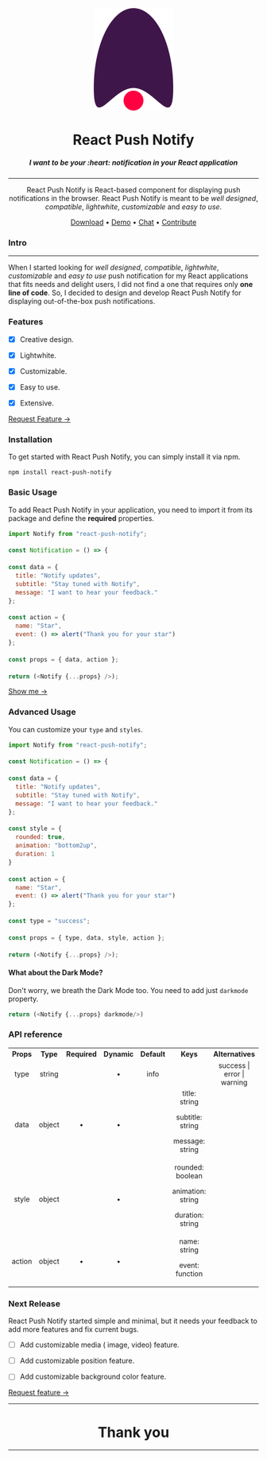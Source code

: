 <div align="center">
  <img src="Logo.svg"> 
  <h1>React Push Notify</h1>
  <h5>I want to be your :heart: notification in your React application</h5>

---

<span>React Push Notify is React-based component for displaying push notifications in the browser. React Push Notify is meant to be _well designed_, _compatible_, _lightwhite_, _customizable_ and _easy to use_.
</span>

[Download](https://www.npmjs.com/package/react-push-notify) • 
[Demo](https://eejv4.csb.app/) • 
[Chat](https://spectrum.chat/users/menai-ala-eddine) • 
[Contribute](https://github.com/MenaiAla/react-push-notify/pulls) 

</div>

</div>

### Intro
---

When I started looking for _well designed_, _compatible_, _lightwhite_, _customizable_ and _easy to use_ push notification for my React applications that fits needs and delight users, I did not find a one that requires only **one line of code**. So, I decided to design and develop React Push Notify for displaying out-of-the-box push notifications.


### Features

- [x] Creative design.

- [x] Lightwhite.

- [x] Customizable.

- [x] Easy to use.

- [x] Extensive.

[Request Feature →](https://github.com/MenaiAla/react-push-notify/pulls)

### Installation

To get started with React Push Notify, you can simply install it via npm.

```command
npm install react-push-notify
```

### Basic Usage

To add React Push Notify in your application, you need to import it from its package and define the **required** properties.

```Javascript
import Notify from "react-push-notify";

const Notification = () => {

const data = {
  title: "Notify updates",
  subtitle: "Stay tuned with Notify",
  message: "I want to hear your feedback."
};

const action = {
  name: "Star",
  event: () => alert("Thank you for your star")
};

const props = { data, action };

return (<Notify {...props} />);

```
[Show me →](https://codesandbox.io/s/q3934)


### Advanced Usage

You can customize your `type` and `styles`.

```Javascript
import Notify from "react-push-notify";

const Notification = () => {

const data = {
  title: "Notify updates",
  subtitle: "Stay tuned with Notify",
  message: "I want to hear your feedback."
};

const style = {
  rounded: true,
  animation: "bottom2up",
  duration: 1
}

const action = {
  name: "Star",
  event: () => alert("Thank you for your star")
};

const type = "success";

const props = { type, data, style, action };

return (<Notify {...props} />);

```

#### What about the Dark Mode?

Don't worry, we breath the  Dark Mode too. You need to add just `darkmode` property.

```Javascript
return (<Notify {...props} darkmode/>)
```

### API reference
<table width="100%">

<tr align="center">
<th>
Props
</th>
<th>
Type
</th>
<th>
Required
</th>
<th>
Dynamic
</th>
<th>
Default
</th>
<th>
Keys
</th>
<th>
Alternatives
</th>
</tr>

<tr align="center">
<td>
type
</td>
<td>
string
</td>
<td>
</td>
<td>
•
</td>
<td>
info
</td>
<td>
</td>
<td>
success | error | warning
</td>
</tr>


<tr align="center">
<td>
data
</td>
<td>
object
</td>
<td>
 •
</td>
<td>
•
</td>
<td>
</td>
<td>
title: string

subtitle: string

message: string

</td>
<td>
</td>
</tr>


<tr align="center">
<td>
style
</td>
<td>
object
</td>
<td>
</td>
<td>
•
</td>
<td>
</td>
<td>
rounded: boolean

animation: string

duration: string

</td>
<td>
</td>
</tr>



<tr align="center">
<td>
action
</td>
<td>
object
</td>
<td>
•
</td>
<td>
•
</td>
<td>
</td>
<td>
name: string

event: function

</td>
<td>
</td>
</tr>
</table>

### Next Release

React Push Notify started simple and minimal, but it needs your feedback to add more features and fix current bugs.

- [ ] Add customizable media ( image, video) feature.

- [ ] Add customizable position feature.

- [ ] Add customizable background color feature.

[Request feature →](https://github.com/MenaiAla/react-push-notify/pulls)

---
<h1 align="center">Thank you</h1>

---